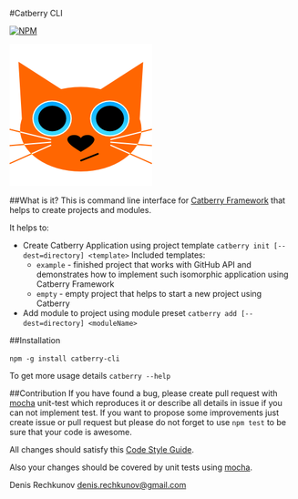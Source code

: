 #Catberry CLI

[![NPM](https://nodei.co/npm/catberry-cli.png)](https://nodei.co/npm/catberry-cli/)

![Catberry](https://raw.githubusercontent.com/catberry/catberry/master/docs/images/logo.png)

##What is it?
This is command line interface for [Catberry Framework](https://github.com/catberry/catberry) 
that helps to create projects and modules.

It helps to:

* Create Catberry Application using project template 
`catberry init [--dest=directory] <template>`
	Included templates:
	* `example` - finished project that works with GitHub API and demonstrates
	how to implement such isomorphic application using Catberry Framework
	* `empty` - empty project that helps to start a new project using Catberry 
* Add module to project using module preset 
`catberry add [--dest=directory] <moduleName>`

##Installation

`npm -g install catberry-cli`

To get more usage details `catberry --help`

##Contribution
If you have found a bug, please create pull request with [mocha](https://www.npmjs.org/package/mocha) 
unit-test which reproduces it or describe all details in issue if you can not 
implement test. If you want to propose some improvements just create issue or 
pull request but please do not forget to use `npm test` to be sure that your 
code is awesome.

All changes should satisfy this [Code Style Guide](https://github.com/catberry/catberry/blob/master/docs/code-style-guide.md).

Also your changes should be covered by unit tests using [mocha](https://www.npmjs.org/package/mocha).

Denis Rechkunov <denis.rechkunov@gmail.com>